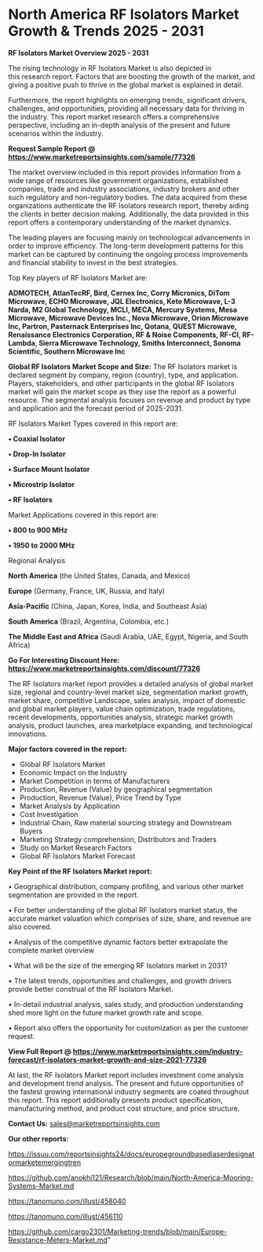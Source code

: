 # North America RF Isolators Market Growth & Trends 2025 - 2031

<Strong> RF Isolators Market Overview 2025 - 2031</strong>

The rising technology in RF Isolators Market is also depicted in this research report. Factors that are boosting the growth of the market, and giving a positive push to thrive in the global market is explained in detail.

Furthermore, the report highlights on emerging trends, significant drivers, challenges, and opportunities, providing all necessary data for thriving in the industry. This report market research offers a comprehensive perspective, including an in-depth analysis of the present and future scenarios within the industry.

<strong>Request Sample Report @ <a href=https://www.marketreportsinsights.com/sample/77326>https://www.marketreportsinsights.com/sample/77326</a></strong>

The market overview included in this report provides information from a wide range of resources like government organizations, established companies, trade and industry associations, industry brokers and other such regulatory and non-regulatory bodies. The data acquired from these organizations authenticate the RF Isolators research report, thereby aiding the clients in better decision making. Additionally, the data provided in this report offers a contemporary understanding of the market dynamics.

The leading players are focusing mainly on technological advancements in order to improve efficiency. The long-term development patterns for this market can be captured by continuing the ongoing process improvements and financial stability to invest in the best strategies.

Top Key players of RF Isolators Market are:

<strong>ADMOTECH, AtlanTecRF, Bird, Cernex Inc, Corry Micronics, DiTom Microwave, ECHO Microwave, JQL Electronics, Kete Microwave, L-3 Narda, M2 Global Technology, MCLI, MECA, Mercury Systems, Mesa Microwave, Microwave Devices Inc., Nova Microwave, Orion Microwave Inc, Partron, Pasternack Enterprises Inc, Qotana, QUEST Microwave, Renaissance Electronics Corporation, RF & Noise Components, RF-CI, RF-Lambda, Sierra Microwave Technology, Smiths Interconnect, Sonoma Scientific, Southern Microwave Inc</strong>

<strong><b>Global RF Isolators Market Scope and Size:</b></strong>
The RF Isolators market is declared segment by company, region (country), type, and application. Players, stakeholders, and other participants in the global RF Isolators market will gain the market scope as they use the report as a powerful resource. The segmental analysis focuses on revenue and product by type and application and the forecast period of 2025-2031.

RF Isolators Market Types covered in this report are:

<strong>• Coaxial Isolator

• Drop-In Isolator

• Surface Mount Isolator

• Microstrip Isolator

• RF Isolators</strong>

Market Applications covered in this report are:

<strong>• 800 to 900 MHz

• 1950 to 2000 MHz</strong> 

Regional Analysis

<strong>North America</strong> (the United States, Canada, and Mexico)

<strong>Europe</strong> (Germany, France, UK, Russia, and Italy)

<strong>Asia-Pacific</strong> (China, Japan, Korea, India, and Southeast Asia)

<strong>South America</strong> (Brazil, Argentina, Colombia, etc.)

<strong>The Middle East and Africa</strong> (Saudi Arabia, UAE, Egypt, Nigeria, and South Africa)

<strong>Go For Interesting Discount Here: <a href=https://www.marketreportsinsights.com/discount/77326>https://www.marketreportsinsights.com/discount/77326</a></strong>

The RF Isolators market report provides a detailed analysis of global market size, regional and country-level market size, segmentation market growth, market share, competitive Landscape, sales analysis, impact of domestic and global market players, value chain optimization, trade regulations, recent developments, opportunities analysis, strategic market growth analysis, product launches, area marketplace expanding, and technological innovations.

<strong><b>Major factors covered in the report:</b></strong>
<ul>
  <li>Global RF Isolators Market </li>
  <li>Economic Impact on the Industry</li>
  <li>Market Competition in terms of Manufacturers</li>
  <li>Production, Revenue (Value) by geographical segmentation</li>
  <li>Production, Revenue (Value), Price Trend by Type</li>
  <li>Market Analysis by Application</li>
  <li>Cost Investigation</li>
  <li>Industrial Chain, Raw material sourcing strategy and Downstream Buyers</li>
  <li>Marketing Strategy comprehension, Distributors and Traders</li>
  <li>Study on Market Research Factors</li>
  <li>Global RF Isolators Market Forecast</li>
</ul>

<strong><b>Key Point of the RF Isolators Market report:</b></strong>

• Geographical distribution, company profiling, and various other market segmentation are provided in the report.

• For better understanding of the global RF Isolators market status, the accurate market valuation which comprises of size, share, and revenue are also covered.

• Analysis of the competitive dynamic factors better extrapolate the complete market overview

• What will be the size of the emerging RF Isolators market in 2031?

• The latest trends, opportunities and challenges, and growth drivers provide better construal of the RF Isolators Market.

• In-detail industrial analysis, sales study, and production understanding shed more light on the future market growth rate and scope.

• Report also offers the opportunity for customization as per the customer request.

<strong><b>View Full Report @ <a href=https://www.marketreportsinsights.com/industry-forecast/rf-isolators-market-growth-and-size-2021-77326>https://www.marketreportsinsights.com/industry-forecast/rf-isolators-market-growth-and-size-2021-77326</a></b></strong>


At last, the RF Isolators Market report includes investment come analysis and development trend analysis. The present and future opportunities of the fastest growing international industry segments are coated throughout this report. This report additionally presents product specification, manufacturing method, and product cost structure, and price structure.

<strong>Contact Us:</strong>
sales@marketreportsinsights.com

<strong>Our other reports:</strong>

<a href=https://issuu.com/reportsinsights24/docs/europegroundbasedlaserdesignatormarketemergingtren>https://issuu.com/reportsinsights24/docs/europegroundbasedlaserdesignatormarketemergingtren</a>

<a href=https://github.com/anokhi121/Research/blob/main/North-America-Mooring-Systems-Market.md>https://github.com/anokhi121/Research/blob/main/North-America-Mooring-Systems-Market.md</a>

<a href=https://tanomuno.com/illust/458040>https://tanomuno.com/illust/458040</a>

<a href=https://tanomuno.com/illust/456110>https://tanomuno.com/illust/456110</a>

<a href=https://github.com/cargo2301/Marketing-trends/blob/main/Europe-Resistance-Meters-Market.md>https://github.com/cargo2301/Marketing-trends/blob/main/Europe-Resistance-Meters-Market.md</a>"
